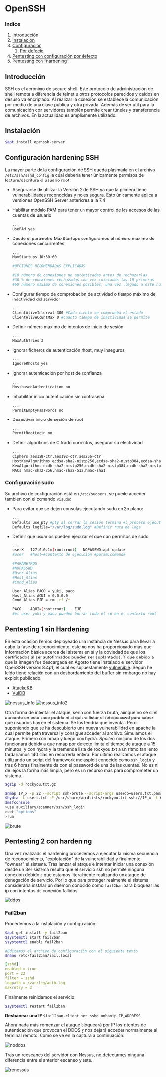 # OpenSSH

### Indice
1. [Introducción](#introducción)
2. [Instalación](#instalación)
3. [Configuración](#conf)
    1. [Por defecto](#sudo)
4. [Pentesting con configuración por defecto](#pen1)
5. [Pentesting con "hardening"](#pen2) 

## Introducción<a name="introducción"></a>

SSH es el acrónimo de secure shell. Este protocolo de administración de shell remota a diferencia de telnet u otros protocolos parecidos y caídos en desuso va encriptado. Al realizar la conexión se establece la comunicación por medio de una clave publica y otra privada. Además de ser útil para la comunicación con servidores también permite crear túneles y transferencia de archivos. En la actualidad es ampliamente utilizado.

## Instalación<a name="instalación"></a>

```bash
$apt install openssh-server
```

## Configuración hardening SSH<a name="conf"></a>

La mayor parte de la configuración de SSH queda plasmada en el archivo `/etc/ssh/sshd_config` la cúal debería tener únicamente permisos de lectura/escritura el usuario root:

+ Asegurarse de utilizar la Versión 2 de SSH ya que la primera tiene vulnerabilidades reconocidas y no es segura. Esto únicamente aplica a versiones OpenSSH Server anteriores a la 7.4
+ Habilitar módulo PAM para tener un mayor control de los accesos de las cuentas de usuario

    ```bash
    ...
    UsePAM yes
    ```

+ Desde el parámetro MaxStartups configuramos el número máximo de conexiones concurrentes

    ```bash
    ...
    MaxStartups 10:30:60

    #OPCIONES RECOMENDADAS EXPLICADAS

    #10 número de conexiones no auténticadas antes de rechazarlas
    #30 % de conexiones rechazadas una vez iniciadas las 10 primeras
    #60 número máximo de conexiones posibles, una vez llegado a este numero el servicio denegará nuevas conexiones
    ```

+ Configurar tiempo de comprobación de actividad o tiempo máximo de inactividad del servidor

    ```bash
    ...
    ClientAliveInterval 300 #Cada cuento se comprueba el estado
    ClientAliveCountMax 0 #Cuanto tiempo de inactividad se permite
    ```

+ Definir número máximo de intentos de inicio de sesión

    ```bash
    ...
    MaxAuthTries 3
    ```

+ Ignorar ficheros de autenticación rhost, muy inseguros

    ```bash
    ...
    IgnoreRhosts yes
    ```

+ Ignorar autenticación por host de confianza

    ```bash
    ...
    HostbasedAuthentication no
    ```

+ Inhabilitar inicio autenticación sin contraseña

    ```bash
    ...
    PermitEmptyPasswords no
    ```

+ Desactivar inicio de sesión de root

    ```bash
    ...
    PermitRootLogin no
    ```

+ Definir algoritmos de Cifrado correctos, asegurar su efectividad

    ```bash
    ...
    Ciphers aes128-ctr,aes192-ctr,aes256-ctr  
    HostKeyAlgorithms ecdsa-sha2-nistp256,ecdsa-sha2-nistp384,ecdsa-sha2-nistp521,ssh-rsa,ssh-dss  
    KexAlgorithms ecdh-sha2-nistp256,ecdh-sha2-nistp384,ecdh-sha2-nistp521,diffie-hellman-group14-sha1,diffie-hellman-group-exchange-sha256  
    MACs hmac-sha2-256,hmac-sha2-512,hmac-sha1
    ```

### Configuración sudo<a name="sudo"></a>

Su archivo de configuración está en `/etc/sudoers`, se puede acceder también con el comando `visudo`:

+ Para evitar que se dejen consolas ejecutando sudo en 2o plano:

    ```bash
    ...
    Defaults use_pty #pty al cerrar la sesión termina el proceso ejecutandose
    Defaults logfile="/var/log/sudo.log" #Definir ruta de logs
    ```

+ Definir que usuarios pueden ejecutar el que con permisos de sudo

    ```bash
    ...
    userX   127.0.0.1=(root:root)   NOPASSWD:apt update
    #user   #host=#contexto de ejecución #param:comando

    #PARÁMETROS
    #NOPASSWD
    #User_Alias
    #Host_Alias
    #Cmnd_Alias

    User_Alias PACO = yuki, paco
    Host_Alias AQUI = 0.0.0.0
    Cmnd_Alias EJE = rm -rf /*

    PACO    AQUI=(root:root)    EJE
    #el user yuki y paco pueden borrar todo el so en el contexto root
    ```

## Pentesting 1 sin Hardening<a name="pen1"></a>

En esta ocasión hemos deployeado una instancia de Nessus para llevar a cabo la fase de reconocimiento, este no nos ha proporcionado más que información básica acerca del sistema en sí y la obviedad de que los certificados al ser autofirmados pueden ser suplantados. Y que debido a que la imagen fue descargada en Agosto tiene instalado el servidor OpenSSH versión 8.4p1, el cual es supuestamente [vulnerable](https://cve.mitre.org/cgi-bin/cvename.cgi?name=CVE-2021-28041). Según he leído tiene relación con un desbordamiento del buffer sin embargo no hay exploit publicado. 

+ [AtackeKB](https://attackerkb.com/topics/Le0EhqXEVb/cve-2021-28041/vuln-details)
+ [VulDB](https://vuldb.com/es/?id.170814)

![nessus_info](img/1.png)
![nessus_info2](img/2.png)

Otra forma de intentar el ataque, sería con fuerza bruta, aunque no sé si el atacante en este caso podría ni si quiera listar el /etc/passwd para saber que usuarios hay en el sistema. Se los tendría que inventar. Pero suponiendo que se ha descubierto una nueva vulnerabilidad en apache la cual permite path traversal y consigue acceder al archivo. Simulamos el ataque. Primero con nmap y luego con hydra. *Spoiler*: ninguno de los dos funcionará debido a que nmap por defecto limita el tiempo de ataque a 15 minutos, y con hydra y la tremenda lista de rockyou.txt a un ritmo tan lento tardariamos 140 días en recorrerla entera. Por último realizamos el ataque utilizando un script del framework metasploit conocido como `ssh_login` y tras 6 horas finalmente da con el password de una de las cuentas. No es ni de lejos la forma más limpia, pero es un recurso más para comprometer un sistema.

```bash
$gzip -d rockyou.txt.gz

$nmap IP_x -p 22 --script ssh-brute --script-args userdb=users.txt,passdb=/usr/share/wordlists/rockyou.txt
$hydra -L users.txt -P /usr/share/wordlists/rockyou.txt ssh://IP_x -t 64 //Este -t número son los hilos
$msfconsole
>use auxiliary/scanner/ssh/ssh_login
>set "options"
>run
```

![brute](img/3.png)

## Pentesting 2 con hardening<a name="pen2"></a>

Una vez realizado el hardening procedemos a ejecutar la misma secuencia de reconocimiento, "explotación" de la vulnerabilidad y finalmente "ownear" el sistema. Tras lanzar el ataque e intentar iniciar una conexión desde un 3er sistema resulta que el servicio ssh no permite ninguna conexión debido a que estamos literalmente realizando un ataque de denegación de servicio. Por lo que para proteger realmente el sistema consideraría instalar un daemon conocido como `fail2ban` para bloquear las ip con intentos de conexión fallidos.

![ddos](img/4.png)

### Fail2ban<a name="f"></a>

Procedemos a la instalación y configuración:

```bash
$apt-get install -y fail2ban
$systemctl start fail2ban
$systemctl enable fail2ban

#Editamos el archivo de configuración con el siguiente texto
$nano /etc/fail2ban/jail.local
```

```yaml
[sshd]
enabled = true
port = 22
filter = sshd
logpath = /var/log/auth.log
maxretry = 3
```

Finalmente reiniciamos el servicio:

```bash
$systemctl restart fail2ban
```

**Desbanear una IP** `$fail2ban-client set sshd unbanip IP_ADDRESS`

Ahora nada más comenzar el ataque bloqueará por IP los intentos de autenticación que provocan el DDOS y nos dejará acceder normalmente al terminal remoto. Como se ve en la captura a continuación:

![noddos](img/5.png)

Tras un reescaneo del servidor con Nessus, no detectamos ninguna diferencia entre el anterior escaneo y este.

![renessus](img/6.png)